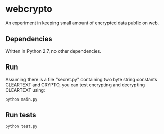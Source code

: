 webcrypto
=========

An experiment in keeping small amount of encrypted data public on web.

Dependencies
------------
Written in Python 2.7, no other dependencies.

Run
---
Assuming there is a file "secret.py" containing two byte string constants CLEARTEXT and CRYPTO, you can test encrypting and decrypting CLEARTEXT using:

    python main.py

Run tests
---------

	python test.py

